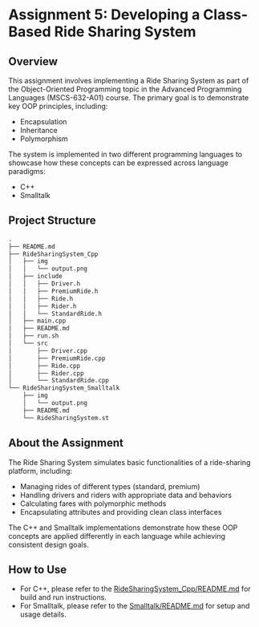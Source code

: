 # Assignment 5: Developing a Class-Based Ride Sharing System

## Overview

This assignment involves implementing a Ride Sharing System as part of the Object-Oriented Programming topic in the Advanced Programming Languages (MSCS-632-A01) course. The primary goal is to demonstrate key OOP principles, including:

- Encapsulation
- Inheritance
- Polymorphism

The system is implemented in two different programming languages to showcase how these concepts can be expressed across language paradigms:

- C++
- Smalltalk

## Project Structure

```makefile
.
├── README.md
├── RideSharingSystem_Cpp
│   ├── img
│   │   └── output.png
│   ├── include
│   │   ├── Driver.h
│   │   ├── PremiumRide.h
│   │   ├── Ride.h
│   │   ├── Rider.h
│   │   └── StandardRide.h
│   ├── main.cpp
│   ├── README.md
│   ├── run.sh
│   └── src
│       ├── Driver.cpp
│       ├── PremiumRide.cpp
│       ├── Ride.cpp
│       ├── Rider.cpp
│       └── StandardRide.cpp
└── RideSharingSystem_Smalltalk
    ├── img
    │   └── output.png
    ├── README.md
    └── RideSharingSystem.st
```

## About the Assignment

The Ride Sharing System simulates basic functionalities of a ride-sharing platform, including:

- Managing rides of different types (standard, premium)
- Handling drivers and riders with appropriate data and behaviors
- Calculating fares with polymorphic methods
- Encapsulating attributes and providing clean class interfaces

The C++ and Smalltalk implementations demonstrate how these OOP concepts are applied differently in each language while achieving consistent design goals.

## How to Use

- For C++, please refer to the [RideSharingSystem_Cpp/README.md](./RideSharingSystem_Cpp/README.md) for build and run instructions.
- For Smalltalk, please refer to the [Smalltalk/README.md](./RideSharingSystem_Smalltalk/README.md) for setup and usage details.
